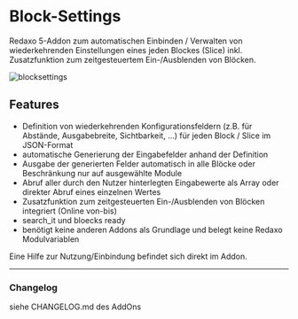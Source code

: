 ﻿﻿Block-Settings
==============

Redaxo 5-Addon zum automatischen Einbinden / Verwalten von wiederkehrenden Einstellungen eines jeden Blockes (Slice) inkl. Zusatzfunktion zum zeitgesteuertem Ein-/Ausblenden von Blöcken.


![blocksettings](https://user-images.githubusercontent.com/4291047/100097706-391d7480-2e5d-11eb-9b44-0f0d2656bb88.jpg)

Features
--------
- Definition von wiederkehrenden Konfigurationsfeldern (z.B. für Abstände, Ausgabebreite, Sichtbarkeit, ...) für jeden Block / Slice im JSON-Format
- automatische Generierung der Eingabefelder anhand der Definition
- Ausgabe der generierten Felder automatisch in alle Blöcke oder Beschränkung nur auf ausgewählte Module
- Abruf aller durch den Nutzer hinterlegten Eingabewerte als Array oder direkter Abruf eines einzelnen Wertes
- Zusatzfunktion zum zeitgesteuerten Ein-/Ausblenden von Blöcken integriert (Online von-bis)
- search_it und bloecks ready
- benötigt keine anderen Addons als Grundlage und belegt keine Redaxo Modulvariablen

Eine Hilfe zur Nutzung/Einbindung befindet sich direkt im Addon.

-----

### Changelog
siehe CHANGELOG.md des AddOns